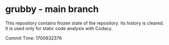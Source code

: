 # grubby - main branch

This repository contains frozen state of the repository.
Its history is cleared. It is used only for static code
analysis with Codacy.

Commit Time: 1700632376
